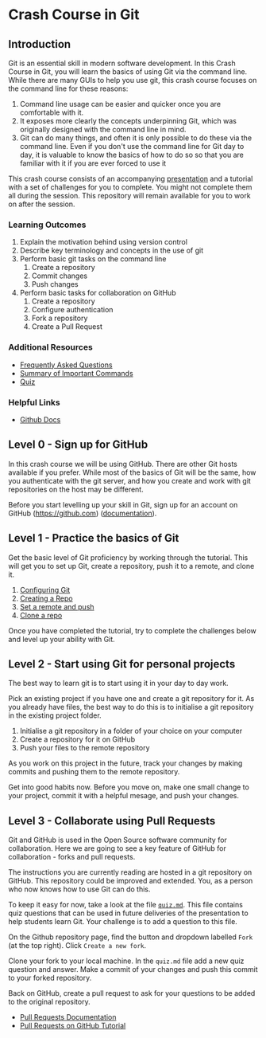 # Crash Course in Git

## Introduction

Git is an essential skill in modern software development. In this Crash Course in Git, you will learn the basics of using Git via the command line. While there are many GUIs to help you use git, this crash course focuses on the command line for these reasons:

1. Command line usage can be easier and quicker once you are comfortable with it.
2. It exposes more clearly the concepts underpinning Git, which was originally designed with the command line in mind.
2. Git can do many things, and often it is only possible to do these via the command line. Even if you don't use the command line for Git day to day, it is valuable to know the basics of how to do so so that you are familiar with it if you are ever forced to use it

This crash course consists of an accompanying [presentation](./crash-course-in-git.pdf) and a tutorial with a set of challenges for you to complete. You might not complete them all during the session. This repository will remain available for you to work on after the session.

### Learning Outcomes
1. Explain the motivation behind using version control
2. Describe key terminology and concepts in the use of git
3. Perform basic git tasks on the command line
    1. Create a repository
    2. Commit changes
    3. Push changes
4. Perform basic tasks for collaboration on GitHub
    1. Create a repository
    2. Configure authentication
    3. Fork a repository
    4. Create a Pull Request

### Additional Resources

* [Frequently Asked Questions](./faq.md)
* [Summary of Important Commands](./summary-of-commands.md)
* [Quiz](./quiz.md)

### Helpful Links

* [Github Docs](https://docs.github.com/en/get-started)

## Level 0 - Sign up for GitHub

In this crash course we will be using GitHub. There are other Git hosts available if you prefer. While most of the basics of Git will be the same, how you authenticate with the git server, and how you create and work with git repositories on the host may be different.

Before you start levelling up your skill in Git, sign up for an account on GitHub (https://github.com) ([documentation](https://docs.github.com/en/get-started/start-your-journey/creating-an-account-on-github)). 

## Level 1 - Practice  the basics of Git

Get the basic level of Git proficiency by working through the tutorial. This will get you to set up Git, create a repository, push it to a remote, and clone it.

1. [Configuring Git](./1-configuring-git.md)
2. [Creating a Repo](./2-creating-a-repo.md)
3. [Set a remote and push](./3-set-remote-and-push.md)
4. [Clone a repo](./4-clone-a-repo.md)

Once you have completed the tutorial, try to complete the challenges below and level up your ability with Git.

## Level 2 - Start using Git for personal projects

The best way to learn git is to start using it in your day to day work. 

Pick an existing project if you have one and create a git repository for it. As you already have files, the best way to do this is to initialise a git repository in the existing project folder.

1. Initialise a git repository in a folder of your choice on your computer
2. Create a repository for it on GitHub
3. Push your files to the remote repository

As you work on this project in the future, track your changes by making commits and pushing them to the remote repository.

Get into good habits now. Before you move on, make one small change to your project, commit it with a helpful mesage, and push your changes.

## Level 3 - Collaborate using Pull Requests

Git and GitHub is used in the Open Source software community for collaboration. Here we are going to see a key feature of GitHub for collaboration - forks and pull requests.

The instructions you are currently reading are hosted in a git repository on GitHub. This repository could be improved and extended. You, as a person who now knows how to use Git can do this.

To keep it easy for now, take a look at the file [`quiz.md`](./quiz.md). This file contains quiz questions that can be used in future deliveries of the presentation to help students learn Git. Your challenge is to add a question to this file.

On the Github repository page, find the button and dropdown labelled `Fork` (at the top right). Click `Create a new fork`.

Clone your fork to your local machine. In the `quiz.md` file add a new quiz question and answer. Make a commit of your changes and push this commit to your forked repository.

Back on GitHub, create a pull request to ask for your questions to be added to the original repository.

* [Pull Requests Documentation](https://docs.github.com/en/pull-requests)
* [Pull Requests on GitHub Tutorial](https://docs.github.com/en/get-started/start-your-journey/hello-world)
